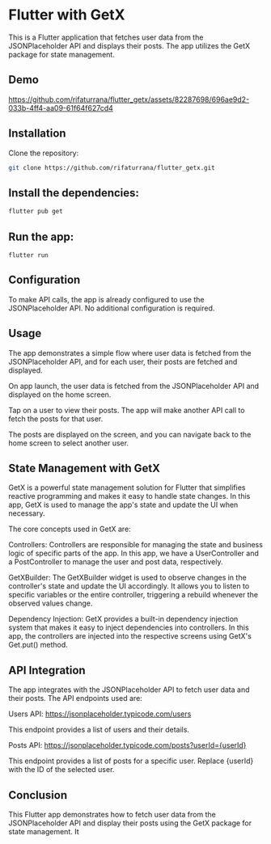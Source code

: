# Flutter with GetX
This is a Flutter application that fetches user data from the JSONPlaceholder API and displays their posts. The app utilizes the GetX package for state management.

## Demo


  
https://github.com/rifaturrana/flutter_getx/assets/82287698/696ae9d2-033b-4ff4-aa09-61f64f627cd4
  



## Installation
Clone the repository:

```bash
git clone https://github.com/rifaturrana/flutter_getx.git
```

## Install the dependencies:

```bash
flutter pub get
```
## Run the app:

```
flutter run
```

## Configuration
To make API calls, the app is already configured to use the JSONPlaceholder API. No additional configuration is required.

## Usage
The app demonstrates a simple flow where user data is fetched from the JSONPlaceholder API, and for each user, their posts are fetched and displayed.

On app launch, the user data is fetched from the JSONPlaceholder API and displayed on the home screen.

Tap on a user to view their posts. The app will make another API call to fetch the posts for that user.

The posts are displayed on the screen, and you can navigate back to the home screen to select another user.

## State Management with GetX

GetX is a powerful state management solution for Flutter that simplifies reactive programming and makes it easy to handle state changes. In this app, GetX is used to manage the app's state and update the UI when necessary.

The core concepts used in GetX are:

Controllers: Controllers are responsible for managing the state and business logic of specific parts of the app. In this app, we have a UserController and a PostController to manage the user and post data, respectively.

GetXBuilder: The GetXBuilder widget is used to observe changes in the controller's state and update the UI accordingly. It allows you to listen to specific variables or the entire controller, triggering a rebuild whenever the observed values change.

Dependency Injection: GetX provides a built-in dependency injection system that makes it easy to inject dependencies into controllers. In this app, the controllers are injected into the respective screens using GetX's Get.put() method.

## API Integration
The app integrates with the JSONPlaceholder API to fetch user data and their posts. The API endpoints used are:

Users API: https://jsonplaceholder.typicode.com/users

This endpoint provides a list of users and their details.

Posts API: https://jsonplaceholder.typicode.com/posts?userId={userId}

This endpoint provides a list of posts for a specific user. Replace {userId} with the ID of the selected user.

## Conclusion
This Flutter app demonstrates how to fetch user data from the JSONPlaceholder API and display their posts using the GetX package for state management. It
